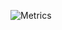![Metrics](https://metrics.lecoq.io/MatweyCat?template=classic&base.indepth=false&base.hireable=false&config.timezone=Asia%2FYekaterinburg)

